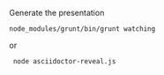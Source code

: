 Generate the presentation

``
node_modules/grunt/bin/grunt watching
`` 

or

`` 
node asciidoctor-reveal.js
`` 